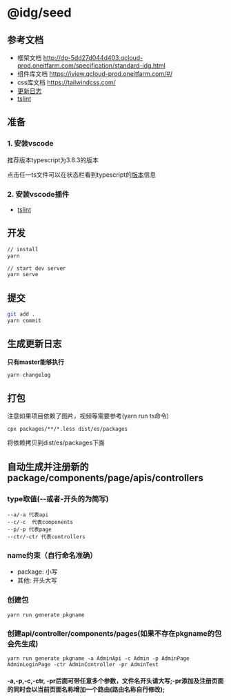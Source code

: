 # @idg/seed

## 参考文档

- 框架文档 http://dp-5dd27d044d403.qcloud-prod.oneitfarm.com/specification/standard-idg.html
- 组件库文档 https://iview.qcloud-prod.oneitfarm.com/#/
- css库文档 https://tailwindcss.com/
- [更新日志](./CHANGELOG.md)
- [tslint](https://github.com/palantir/tslint)

## 准备
### 1. 安装vscode
推荐版本typescript为3.8.3的版本

点击任一ts文件可以在状态栏看到typescript的[版本](https://code.visualstudio.com/Docs/languages/typescript#_using-newer-typescript-versions)信息

### 2. 安装vscode插件
- [tslint](https://marketplace.visualstudio.com/items?itemName=ms-vscode.vscode-typescript-tslint-plugin&ssr=false#overview)



## 开发
``` bash
// install
yarn

// start dev server
yarn serve
```

## 提交
``` bash
git add .
yarn commit
```

## 生成更新日志
<strong>只有master能够执行</strong>
``` bash
yarn changelog
```

## 打包
注意如果项目依赖了图片，视频等需要参考(yarn run ts命令)
```
cpx packages/**/*.less dist/es/packages
```
将依赖拷贝到dist/es/packages下面



## 自动生成并注册新的package/components/page/apis/controllers

### type取值(--或者-开头的为简写)
```
--a/-a 代表api
--c/-c  代表components
--p/-p 代表page
--ctr/-ctr 代表controllers
```

### name约束（自行命名准确）
- package: 小写
- 其他: 开头大写


### 创建包
```
yarn run generate pkgname
```

### 创建api/controller/components/pages(如果不存在pkgname的包会先生成)
```
yarn run generate pkgname -a AdminApi -c Admin -p AdminPage AdminLoginPage -ctr AdminController -pr AdminTest
```

#### -a,-p,-c,-ctr, -pr后面可带任意多个参数，文件名开头请大写;-pr添加及注册页面的同时会以当前页面名称增加一个路由(路由名称自行修改);
